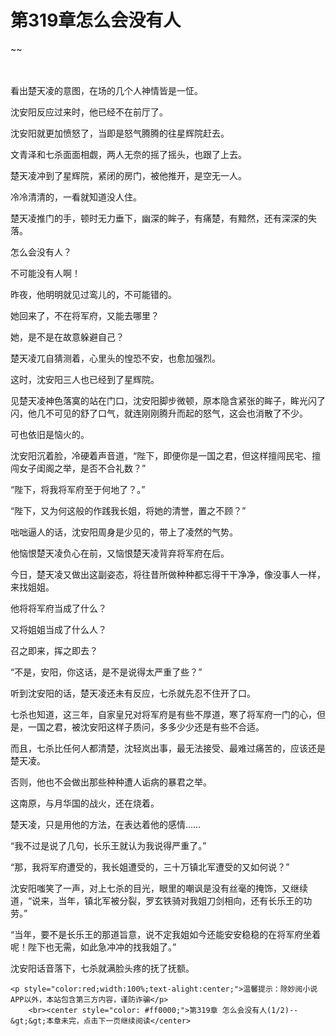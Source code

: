 # 第319章怎么会没有人
~~
    	    <p name="pagetop" href="javascript:void(0);" onclick="return false" style="line-height: 35px;padding: 10px;color: #333;"> </p><p>看出楚天凌的意图，在场的几个人神情皆是一怔。</p><p>沈安阳反应过来时，他已经不在前厅了。</p><p>沈安阳就更加愤怒了，当即是怒气腾腾的往星辉院赶去。</p><p>文青泽和七杀面面相觑，两人无奈的摇了摇头，也跟了上去。</p><p>楚天凌冲到了星辉院，紧闭的房门，被他推开，是空无一人。</p><p>冷冷清清的，一看就知道没人住。</p><p>楚天凌推门的手，顿时无力垂下，幽深的眸子，有痛楚，有黯然，还有深深的失落。</p><p>怎么会没有人？</p><p>不可能没有人啊！</p><p>昨夜，他明明就见过鸾儿的，不可能错的。</p><p>她回来了，不在将军府，又能去哪里？</p><p>她，是不是在故意躲避自己？</p><p>楚天凌兀自猜测着，心里头的惶恐不安，也愈加强烈。</p><p>这时，沈安阳三人也已经到了星辉院。</p><p>见楚天凌神色落寞的站在门口，沈安阳脚步微顿，原本隐含紧张的眸子，眸光闪了闪，他几不可见的舒了口气，就连刚刚腾升而起的怒气，这会也消散了不少。</p><p>可也依旧是恼火的。</p><p>沈安阳沉着脸，冷硬着声音道，“陛下，即便你是一国之君，但这样擅闯民宅、擅闯女子闺阁之举，是否不合礼数？”</p><p>“陛下，将我将军府至于何地了？。”</p><p>“陛下，又为何这般的作践我长姐，将她的清誉，置之不顾？”</p><p>咄咄逼人的话，沈安阳周身是少见的，带上了凌然的气势。</p><p>他恼恨楚天凌负心在前，又恼恨楚天凌背弃将军府在后。</p><p>今日，楚天凌又做出这副姿态，将往昔所做种种都忘得干干净净，像没事人一样，来找姐姐。</p><p>他将将军府当成了什么？</p><p>又将姐姐当成了什么人？</p><p>召之即来，挥之即去？</p><p>“不是，安阳，你这话，是不是说得太严重了些？”</p><p>听到沈安阳的话，楚天凌还未有反应，七杀就先忍不住开了口。</p><p>七杀也知道，这三年，自家皇兄对将军府是有些不厚道，寒了将军府一门的心，但是，一国之君，被沈安阳这样子质问，多多少少还是有些不合适。</p><p>而且，七杀比任何人都清楚，沈轻岚出事，最无法接受、最难过痛苦的，应该还是楚天凌。</p><p>否则，他也不会做出那些种种遭人诟病的暴君之举。</p><p>这南原，与月华国的战火，还在烧着。</p><p>楚天凌，只是用他的方法，在表达着他的感情……</p><p>“我不过是说了几句，长乐王就认为我说得严重了。”</p><p>“那，我将军府遭受的，我长姐遭受的，三十万镇北军遭受的又如何说？”</p><p>沈安阳嗤笑了一声，对上七杀的目光，眼里的嘲讽是没有丝毫的掩饰，又继续道，“说来，当年，镇北军被分裂，罗玄铁骑对我姐刀剑相向，还有长乐王的功劳。”</p><p>“当年，要不是长乐王的那道旨意，说不定我姐如今还能安安稳稳的在将军府坐着呢！陛下也无需，如此急冲冲的找我姐了。”</p><p>沈安阳话音落下，七杀就满脸头疼的抚了抚额。</p>
    	
   	<p style="color:red;width:100%;text-alight:center;">温馨提示：除妙阅小说APP以外，本站包含第三方内容，谨防诈骗</p>
    	<br><center style="color: #ff0000;">第319章 怎么会没有人(1/2)--&gt;&gt;本章未完，点击下一页继续阅读</center>
    	